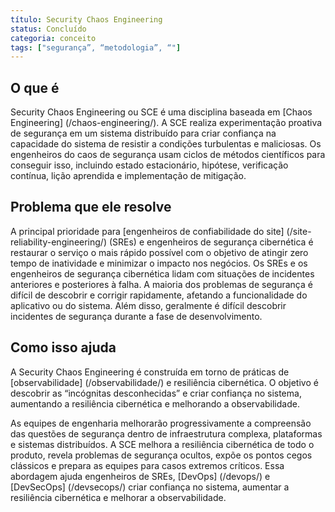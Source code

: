 ```yaml
---
título: Security Chaos Engineering
status: Concluído
categoria: conceito
tags: ["segurança”, “metodologia”, “"]
---
```


## O que é

Security Chaos Engineering ou SCE é uma disciplina baseada em [Chaos Engineering] (/chaos-engineering/). 
A SCE realiza experimentação proativa de segurança em um sistema distribuído 
para criar confiança na capacidade do sistema de resistir a condições turbulentas e maliciosas. 
Os engenheiros do caos de segurança usam ciclos de métodos científicos para conseguir isso, 
incluindo estado estacionário, hipótese, verificação contínua, lição aprendida e implementação de mitigação.

## Problema que ele resolve

A principal prioridade para [engenheiros de confiabilidade do site] (/site-reliability-engineering/) (SREs) e engenheiros de segurança cibernética é 
restaurar o serviço o mais rápido possível com o objetivo de atingir zero tempo de inatividade e minimizar o impacto nos negócios. 
Os SREs e os engenheiros de segurança cibernética lidam com situações de incidentes anteriores e posteriores à falha. 
A maioria dos problemas de segurança é difícil de descobrir e corrigir rapidamente, afetando a funcionalidade do aplicativo ou do sistema. 
Além disso, geralmente é difícil descobrir incidentes de segurança durante a fase de desenvolvimento.

## Como isso ajuda

A Security Chaos Engineering é construída em torno de práticas de [observabilidade] (/observabilidade/) e resiliência cibernética. 
O objetivo é descobrir as “incógnitas desconhecidas” e criar confiança no sistema, 
aumentando a resiliência cibernética e melhorando a observabilidade.

As equipes de engenharia melhorarão progressivamente a compreensão das questões de segurança 
dentro de infraestrutura complexa, plataformas e sistemas distribuídos. 
A SCE melhora a resiliência cibernética de todo o produto, revela problemas de segurança ocultos, 
expõe os pontos cegos clássicos e prepara as equipes para casos extremos críticos. 
Essa abordagem ajuda engenheiros de SREs, [DevOps] (/devops/) e [DevSecOps] (/devsecops/) 
criar confiança no sistema, aumentar a resiliência cibernética e melhorar a observabilidade.
